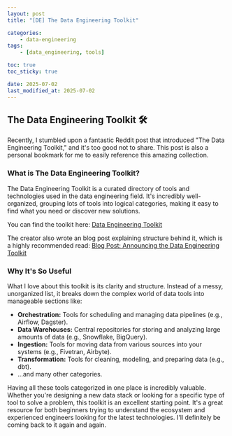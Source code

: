 ```yaml
---
layout: post
title: "[DE] The Data Engineering Toolkit"

categories:
    - data-engineering
tags:
    - [data_engineering, tools]

toc: true
toc_sticky: true

date: 2025-07-02
last_modified_at: 2025-07-02
---
```


## The Data Engineering Toolkit 🛠️

Recently, I stumbled upon a fantastic Reddit post that introduced "The Data Engineering Toolkit," and it's too good not to share. This post is also a personal bookmark for me to easily reference this amazing collection.

### What is The Data Engineering Toolkit?

The Data Engineering Toolkit is a curated directory of tools and technologies used in the data engineering field. It's incredibly well-organized, grouping lots of tools into logical categories, making it easy to find what you need or discover new solutions.

You can find the toolkit here: [Data Engineering Toolkit](https://www.ssp.sh/brain/data-engineering-toolkit/)

The creator also wrote an blog post explaining structure behind it, which is a highly recommended read: 
[Blog Post: Announcing the Data Engineering Toolkit](https://www.ssp.sh/blog/data-engineering-toolkit/)

### Why It's So Useful

What I love about this toolkit is its clarity and structure. Instead of a messy, unorganized list, it breaks down the complex world of data tools into manageable sections like:

- **Orchestration:** Tools for scheduling and managing data pipelines (e.g., Airflow, Dagster).
- **Data Warehouses:** Central repositories for storing and analyzing large amounts of data (e.g., Snowflake, BigQuery).
- **Ingestion:** Tools for moving data from various sources into your systems (e.g., Fivetran, Airbyte).
- **Transformation:** Tools for cleaning, modeling, and preparing data (e.g., dbt).
- ...and many other categories.

Having all these tools categorized in one place is incredibly valuable. Whether you're designing a new data stack or looking for a specific type of tool to solve a problem, this toolkit is an excellent starting point. It's a great resource for both beginners trying to understand the ecosystem and experienced engineers looking for the latest technologies. I'll definitely be coming back to it again and again.